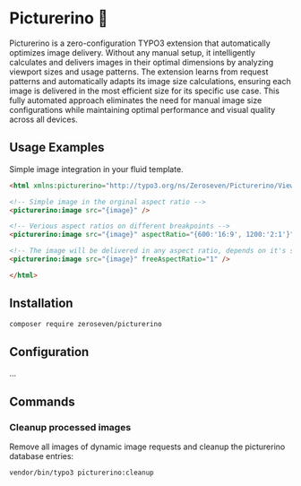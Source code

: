 # Picturerino 🦏

Picturerino is a zero-configuration TYPO3 extension that automatically optimizes image delivery. Without any manual setup, it intelligently calculates and delivers images in their optimal dimensions by analyzing viewport sizes and usage patterns. The extension learns from request patterns and automatically adapts its image size calculations, ensuring each image is delivered in the most efficient size for its specific use case. This fully automated approach eliminates the need for manual image size configurations while maintaining optimal performance and visual quality across all devices.

## Usage Examples

Simple image integration in your fluid template.

```html
<html xmlns:picturerino="http://typo3.org/ns/Zeroseven/Picturerino/ViewHelpers" data-namespace-typo3-fluid="true">

<!-- Simple image in the orginal aspect ratio -->
<picturerino:image src="{image}" />

<!-- Verious aspect ratios on different breakpoints -->
<picturerino:image src="{image}" aspectRatio="{600:'16:9', 1200:'2:1'}" />

<!-- The image will be delivered in any aspect ratio, depends on it's size in the frontend -->
<picturerino:image src="{image}" freeAspectRatio="1" />

</html>
```

## Installation

```bash
composer require zeroseven/picturerino
```

## Configuration

...

## Commands

### Cleanup processed images

Remove all images of dynamic image requests and cleanup the picturerino database entries:

```bash
vendor/bin/typo3 picturerino:cleanup
```
